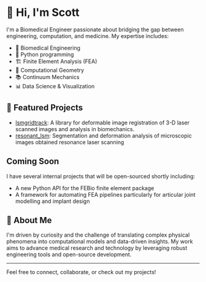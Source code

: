 # 👋 Hi, I'm Scott

I'm a Biomedical Engineer passionate about bridging the gap between engineering, computation, and medicine. My expertise includes:

- 🧬 Biomedical Engineering
- 🐍 Python programming
- 🏗️ Finite Element Analysis (FEA)
- 📐 Computational Geometry
- 📚 Continuum Mechanics
- 📊 Data Science & Visualization

## 🚀 Featured Projects

- [lsmgridtrack](https://github.com/siboles/lsmgridtrack): A library for deformable image registration of 3-D laser scanned images and analysis in biomechanics.
- [resonant_lsm](https://github.com/siboles/resonant_lsm): Segmentation and deformation analysis of microscopic images obtained resonance laser scanning

## Coming Soon

I have several internal projects that will be open-sourced shortly including:

- A new Python API for the FEBio finite element package
- A framework for automating FEA pipelines particularly for articular joint modelling and implant design

## 📝 About Me

I'm driven by curiosity and the challenge of translating complex physical phenomena into computational models and data-driven insights. My work aims to advance medical research and technology by leveraging robust engineering tools and open-source development.

---

Feel free to connect, collaborate, or check out my projects!

<!--
**siboles/siboles** is a ✨ _special_ ✨ repository because its `README.md` (this file) appears on your GitHub profile.

Here are some ideas to get you started:

- 🔭 I’m currently working on ...
- 🌱 I’m currently learning ...
- 👯 I’m looking to collaborate on ...
- 🤔 I’m looking for help with ...
- 💬 Ask me about ...
- 📫 How to reach me: ...
- 😄 Pronouns: ...
- ⚡ Fun fact: ...
-->
